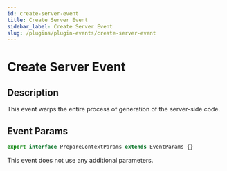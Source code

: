 ```yaml
---
id: create-server-event
title: Create Server Event
sidebar_label: Create Server Event
slug: /plugins/plugin-events/create-server-event
---
```


# Create Server Event

## Description

This event warps the entire process of generation of the server-side code.

## Event Params

```javascript
export interface PrepareContextParams extends EventParams {}
```

This event does not use any additional parameters.
